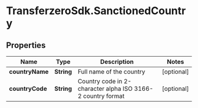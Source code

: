 # TransferzeroSdk.SanctionedCountry

## Properties
Name | Type | Description | Notes
------------ | ------------- | ------------- | -------------
**countryName** | **String** | Full name of the country  | [optional] 
**countryCode** | **String** | Country code in 2-character alpha ISO 3166-2 country format  | [optional] 


